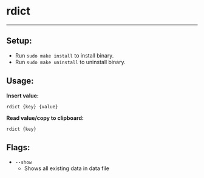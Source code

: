 # rdict
---

## Setup:
- Run `sudo make install` to install binary.
- Run `sudo make uninstall` to uninstall binary.

## Usage:

**Insert value:**
```
rdict {key} {value}
```

**Read value/copy to clipboard:**
```
rdict {key}
```

## Flags:
- `--show`
  - Shows all existing data in data file
